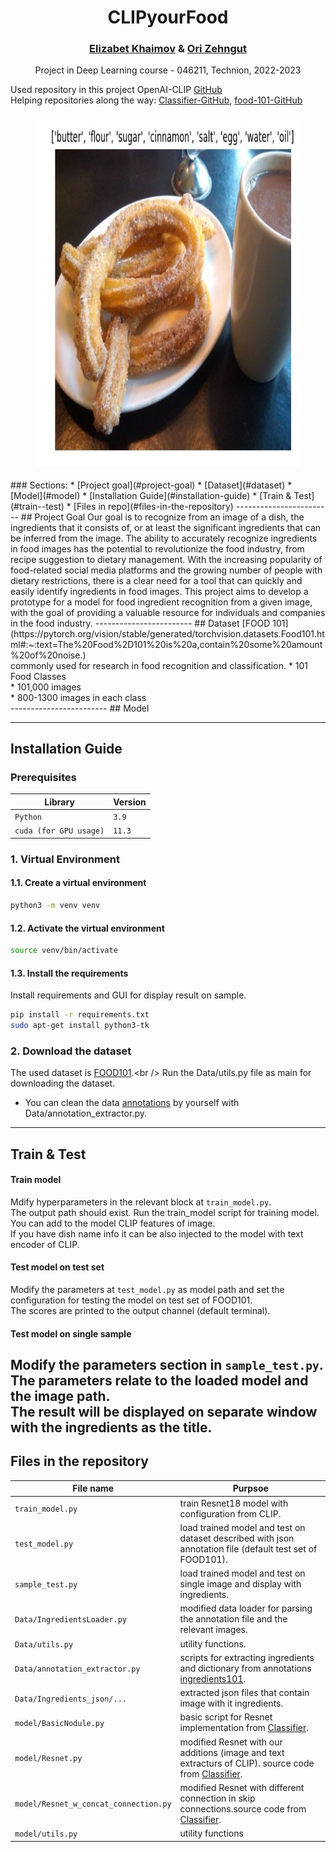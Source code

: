 <h1 style="text-align: center;">
CLIPyourFood
</h1>
<h3 style="text-align: center;">
<a href="https://www.linkedin.com/in/betty-khaimov-027b4016a/">Elizabet Khaimov</a> & 
<a href="https://www.linkedin.com/in/ori-zehngut-633344213/">Ori Zehngut</a>
</h3>
<p style="text-align: center;">
Project in Deep Learning course - 046211, Technion, 2022-2023 </p>

Used repository in this project OpenAI-CLIP
[GitHub](https://github.com/openai/CLIP) <br />
Helping repositories along the way: [Classifier-GitHub](https://github.com/mandeer/Classifier), [food-101-GitHub](https://github.com/shubhajitml/food-101/blob/master/food-101-pytorch.ipynb) <br />

<h3 style="text-align: center;">
<img width="425" height="555" src="Data/Docs/prediction_churros.jpeg">
</h3>
### Sections:
* [Project goal](#project-goal)
* [Dataset](#dataset)
* [Model](#model)
* [Installation Guide](#installation-guide)
* [Train & Test](#train--test)
* [Files in repo](#files-in-the-repository)
------------------------
## Project Goal
Our goal is to recognize from an image of a dish, the ingredients that it consists of, or at least the significant ingredients that can be inferred from the image.
The ability to accurately recognize ingredients in food images has the potential to revolutionize the food industry, from recipe suggestion to dietary management. 
With the increasing popularity of food-related social media platforms and the growing number of people with dietary restrictions, there is a clear need for a tool that can quickly and easily identify ingredients in food images. This project aims to develop a prototype for a model for food ingredient recognition from a given image, with the goal of providing a valuable resource for individuals and companies in the food industry.
------------------------
## Dataset 
[FOOD 101](https://pytorch.org/vision/stable/generated/torchvision.datasets.Food101.html#:~:text=The%20Food%2D101%20is%20a,contain%20some%20amount%20of%20noise.) <br />
commonly used for research in food recognition and classification.
* 101 Food Classes <br />
* 101,000 images <br />
* 800-1300 images in each class <br />
------------------------
## Model 

------------------------
## Installation Guide
### Prerequisites
| Library                | Version |
|------------------------|---------|
| `Python`               | `3.9`   |
| `cuda (for GPU usage)` | `11.3 ` |
### 1. Virtual Environment
#### 1.1. Create a virtual environment
```bash
python3 -m venv venv
```
#### 1.2. Activate the virtual environment
```bash
source venv/bin/activate
```
#### 1.3. Install the requirements
Install requirements and GUI for display result on sample.
```bash
pip install -r requirements.txt
sudo apt-get install python3-tk
```
### 2. Download the dataset
The used dataset is [FOOD101](https://pytorch.org/vision/stable/generated/torchvision.datasets.Food101.html#:~:text=The%20Food%2D101%20is%20a,contain%20some%20amount%20of%20noise.).<br />
Run the Data/utils.py file as main for downloading the dataset.
* You can clean the data [annotations](http://www.ub.edu/cvub/ingredients101/) by yourself with Data/annotation_extractor.py.
------------------------
##  Train & Test
#### Train model
Mdify hyperparameters in the relevant block at `train_model.py`. <br />
The output path should exist. 
Run the train_model script for training model. <br />
You can add to the model CLIP features of image. <br />
If you have dish name info it can be also injected to the model with text encoder of CLIP.<br />
#### Test model on test set
Modify the parameters at `test_model.py` as model path and set the configuration 
for testing the model on test set of FOOD101.<br />
The scores are printed to the output channel (default terminal).
#### Test model on single sample
Modify the parameters section in `sample_test.py`. <br />
The parameters relate to the loaded model and the image path. <br />
The result will be displayed on separate window with the ingredients as the title.
------------------------
## Files in the repository

| File name                                                     | Purpsoe                                                                                                                                       |
|---------------------------------------------------------------|-----------------------------------------------------------------------------------------------------------------------------------------------|
| `train_model.py`                                              | train Resnet18 model with configuration from CLIP.                                                                                            |
| `test_model.py`                                               | load trained model and test on dataset described with json annotation file (default test set of FOOD101).                                     |
| `sample_test.py`                                              | load trained model and test on single image and display with ingredients.                                                                     |
| `Data/IngredientsLoader.py`                                   | modified data loader for parsing the annotation file and the relevant images.                                                                 |
| `Data/utils.py`                                               | utility functions.                                                                                                                            |
| `Data/annotation_extractor.py`                                | scripts for extracting ingredients and dictionary from annotations [ingredients101](http://www.ub.edu/cvub/ingredients101/).                  |
| `Data/Ingredients_json/...`                                   | extracted json files that contain image with it ingredients.                                                                                  |
| `model/BasicNodule.py`                                        | basic script for Resnet implementation from [Classifier](https://github.com/mandeer/Classifier).                                              |
| `model/Resnet.py`                                             | modified Resnet with our additions (image and text extracturs of CLIP). source code from [Classifier](https://github.com/mandeer/Classifier). |
| `model/Resnet_w_concat_connection.py`                         | modified Resnet with different connection in skip connections.source code from [Classifier](https://github.com/mandeer/Classifier).                                                                           |
| `model/utils.py`                                              | utility functions                                                                                                                             |
